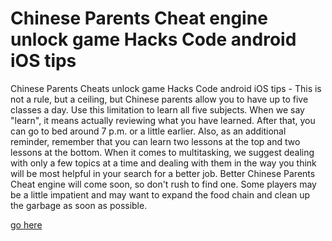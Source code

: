 # Chinese Parents Cheat engine unlock game Hacks Code android iOS tips

Chinese Parents Cheats unlock game Hacks Code android iOS tips - This is not a rule, but a ceiling, but Chinese parents allow you to have up to five classes a day. Use this limitation to learn all five subjects. When we say "learn", it means actually reviewing what you have learned. After that, you can go to bed around 7 p.m. or a little earlier. Also, as an additional reminder, remember that you can learn two lessons at the top and two lessons at the bottom. When it comes to multitasking, we suggest dealing with only a few topics at a time and dealing with them in the way you think will be most helpful in your search for a better job. Better Chinese Parents Cheat engine will come soon, so don't rush to find one. Some players may be a little impatient and may want to expand the food chain and clean up the garbage as soon as possible.

<a href="https://growhunt.top/chinese-parents/">go here</a>

